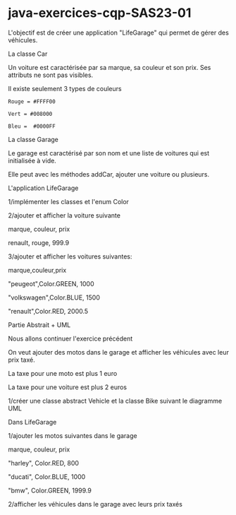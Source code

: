 # java-exercices-cqp-SAS23-01
L'objectif est de créer une application "LifeGarage" qui permet de gérer des véhicules.

La classe Car

Un voiture est caractérisée par sa marque, sa couleur et son prix. Ses attributs ne sont pas visibles. 

Il existe seulement 3 types de couleurs 

	Rouge = #FFFF00

	Vert = #008000

	Bleu =  #0000FF


La classe Garage

Le garage est caractérisé par son nom et une liste de voitures qui est initialisée à vide.

Elle peut avec les méthodes addCar, ajouter une voiture ou plusieurs.

L'application LifeGarage

1/implémenter les classes et l'enum Color

2/ajouter et afficher la voiture suivante

marque, couleur, prix

renault, rouge, 999.9

3/ajouter et afficher les voitures suivantes:

marque,couleur,prix

"peugeot",Color.GREEN, 1000

"volkswagen",Color.BLUE, 1500

"renault",Color.RED, 2000.5

Partie Abstrait + UML


Nous allons continuer l'exercice précédent

On veut ajouter des motos dans le garage et afficher les véhicules avec leur prix taxé.

La taxe pour une moto est plus 1 euro

La taxe pour une voiture est plus 2 euros

1/créer une classe abstract Vehicle et la classe Bike suivant le diagramme UML


Dans LifeGarage

1/ajouter les motos suivantes dans le garage

marque, couleur, prix

"harley", Color.RED, 800

"ducati", Color.BLUE, 1000

"bmw", Color.GREEN, 1999.9

2/afficher les véhicules dans le garage avec leurs prix taxés
